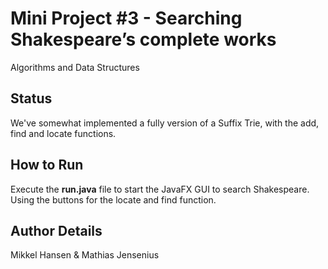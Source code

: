 
# Mini Project #3 - Searching Shakespeare’s complete works

Algorithms and Data Structures



## Status
We've somewhat implemented a fully version of a Suffix Trie, with the add, find and locate functions.

## How to Run

Execute the **run.java** file to start the JavaFX GUI to search Shakespeare. Using the buttons for the locate and find function.



## Author Details
Mikkel Hansen & Mathias Jensenius
